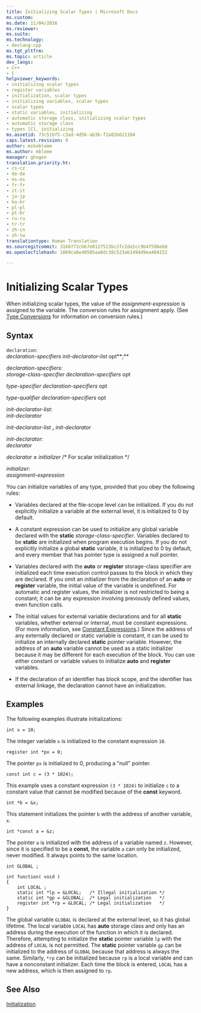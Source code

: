 ```yaml
---
title: Initializing Scalar Types | Microsoft Docs
ms.custom: 
ms.date: 11/04/2016
ms.reviewer: 
ms.suite: 
ms.technology:
- devlang-cpp
ms.tgt_pltfrm: 
ms.topic: article
dev_langs:
- C++
- C
helpviewer_keywords:
- initializing scalar types
- register variables
- initialization, scalar types
- initializing variables, scalar types
- scalar types
- static variables, initializing
- automatic storage class, initializing scalar types
- automatic storage class
- types [C], initializing
ms.assetid: 73c516f5-c3ad-4d56-ab3b-f2a82b621104
caps.latest.revision: 9
author: mikeblome
ms.author: mblome
manager: ghogen
translation.priority.ht:
- cs-cz
- de-de
- es-es
- fr-fr
- it-it
- ja-jp
- ko-kr
- pl-pl
- pt-br
- ru-ru
- tr-tr
- zh-cn
- zh-tw
translationtype: Human Translation
ms.sourcegitcommit: 3168772cbb7e8127523bc2fc2da5cc9b4f59beb8
ms.openlocfilehash: 1869ca6e40585aa8dc38c523ab1494d9ea484152

---
```

# Initializing Scalar Types
When initializing scalar types, the value of the *assignment-expression* is assigned to the variable. The conversion rules for assignment apply. (See [Type Conversions](../c-language/type-conversions-c.md) for information on conversion rules.)  
  
## Syntax  
 `declaration`:  
 *declaration-specifiers init-declarator-list* opt**;**  
  
 *declaration-specifiers*:  
 *storage-class-specifier declaration-specifiers* opt  
  
 *type-specifier declaration-specifiers* opt  
  
 *type-qualifier declaration-specifiers* opt  
  
 *init-declarator-list*:  
 *init-declarator*  
  
 *init-declarator-list*  **,**  *init-declarator*  
  
 *init-declarator*:  
 *declarator*  
  
 *declarator*  **=**  *initializer* /* For scalar initialization \*/  
  
 *initializer*:  
 *assignment-expression*  
  
 You can initialize variables of any type, provided that you obey the following rules:  
  
-   Variables declared at the file-scope level can be initialized. If you do not explicitly initialize a variable at the external level, it is initialized to 0 by default.  
  
-   A constant expression can be used to initialize any global variable declared with the **static** *storage-class-specifier*. Variables declared to be **static** are initialized when program execution begins. If you do not explicitly initialize a global **static** variable, it is initialized to 0 by default, and every member that has pointer type is assigned a null pointer.  
  
-   Variables declared with the **auto** or **register** storage-class specifier are initialized each time execution control passes to the block in which they are declared. If you omit an initializer from the declaration of an **auto** or **register** variable, the initial value of the variable is undefined. For automatic and register values, the initializer is not restricted to being a constant; it can be any expression involving previously defined values, even function calls.  
  
-   The initial values for external variable declarations and for all **static** variables, whether external or internal, must be constant expressions. (For more information, see [Constant Expressions](../c-language/c-constant-expressions.md).) Since the address of any externally declared or static variable is constant, it can be used to initialize an internally declared **static** pointer variable. However, the address of an **auto** variable cannot be used as a static initializer because it may be different for each execution of the block. You can use either constant or variable values to initialize **auto** and **register** variables.  
  
-   If the declaration of an identifier has block scope, and the identifier has external linkage, the declaration cannot have an initialization.  
  
## Examples  
 The following examples illustrate initializations:  
  
```  
int x = 10;   
```  
  
 The integer variable `x` is initialized to the constant expression `10`.  
  
```  
register int *px = 0;  
```  
  
 The pointer `px` is initialized to 0, producing a "null" pointer.  
  
```  
const int c = (3 * 1024);  
```  
  
 This example uses a constant expression `(3 * 1024)` to initialize `c` to a constant value that cannot be modified because of the **const** keyword.  
  
```  
int *b = &x;  
```  
  
 This statement initializes the pointer `b` with the address of another variable, `x`.  
  
```  
int *const a = &z;  
```  
  
 The pointer `a` is initialized with the address of a variable named `z`. However, since it is specified to be a **const**, the variable `a` can only be initialized, never modified. It always points to the same location.  
  
```  
int GLOBAL ;  
  
int function( void )  
{  
    int LOCAL ;  
    static int *lp = &LOCAL;   /* Illegal initialization */  
    static int *gp = &GLOBAL;  /* Legal initialization   */  
    register int *rp = &LOCAL; /* Legal initialization   */  
}  
```  
  
 The global variable `GLOBAL` is declared at the external level, so it has global lifetime. The local variable `LOCAL` has **auto** storage class and only has an address during the execution of the function in which it is declared. Therefore, attempting to initialize the **static** pointer variable `lp` with the address of `LOCAL` is not permitted. The **static** pointer variable `gp` can be initialized to the address of `GLOBAL` because that address is always the same. Similarly, `*rp` can be initialized because `rp` is a local variable and can have a nonconstant initializer. Each time the block is entered, `LOCAL` has a new address, which is then assigned to `rp`.  
  
## See Also  
 [Initialization](../c-language/initialization.md)


<!--HONumber=Jan17_HO2-->



